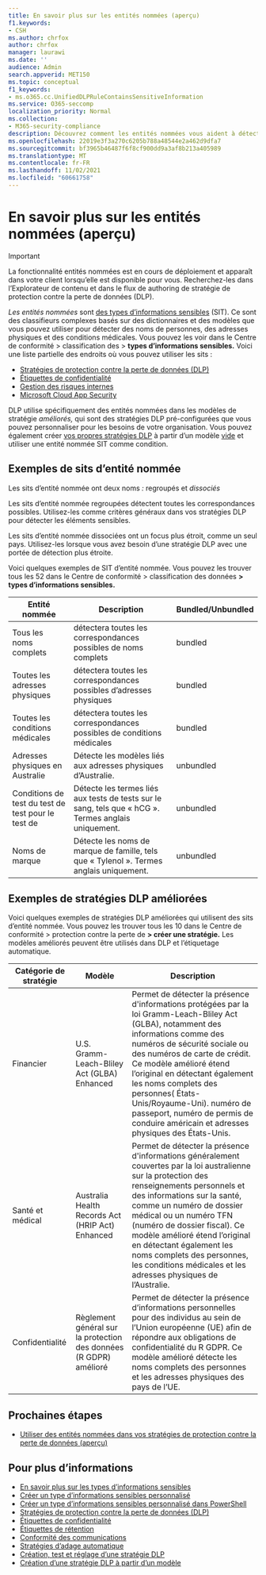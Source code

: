 ```yaml
---
title: En savoir plus sur les entités nommées (aperçu)
f1.keywords:
- CSH
ms.author: chrfox
author: chrfox
manager: laurawi
ms.date: ''
audience: Admin
search.appverid: MET150
ms.topic: conceptual
f1_keywords:
- ms.o365.cc.UnifiedDLPRuleContainsSensitiveInformation
ms.service: O365-seccomp
localization_priority: Normal
ms.collection:
- M365-security-compliance
description: Découvrez comment les entités nommées vous aident à détecter les éléments sensibles contenant des noms de personnes, des adresses physiques et des termes médicaux via des stratégies de protection contre la perte de données
ms.openlocfilehash: 22019e3f3a270c6205b788a48544e2a462d9dfa7
ms.sourcegitcommit: bf3965b46487f6f8cf900dd9a3af8b213a405989
ms.translationtype: MT
ms.contentlocale: fr-FR
ms.lasthandoff: 11/02/2021
ms.locfileid: "60661758"
---
```

# <a name="learn-about-named-entities-preview"></a>En savoir plus sur les entités nommées (aperçu)

> [!IMPORTANT]
> La fonctionnalité entités nommées est en cours de déploiement et apparaît dans votre client lorsqu’elle est disponible pour vous. Recherchez-les dans l’Explorateur de contenu et dans le flux de authoring de stratégie de protection contre la perte de données (DLP). 

*Les entités nommées* sont [des types d’informations sensibles](sensitive-information-type-learn-about.md) (SIT). Ce sont des classifieurs complexes basés sur des dictionnaires et des modèles que vous pouvez utiliser pour détecter des noms de personnes, des adresses physiques et des conditions médicales. Vous pouvez les voir dans le Centre de conformité > classification des > **types d’informations sensibles.** Voici une liste partielle des endroits où vous pouvez utiliser les sits :

- [Stratégies de protection contre la perte de données (DLP)](dlp-learn-about-dlp.md) 
- [Étiquettes de confidentialité](sensitivity-labels.md)
- [Gestion des risques internes](insider-risk-management-solution-overview.md)
- [Microsoft Cloud App Security](/cloud-app-security/what-is-cloud-app-security)

DLP utilise spécifiquement des entités nommées dans les modèles de stratégie *améliorés,* qui sont des stratégies DLP pré-configurées que vous pouvez personnaliser pour les besoins de votre organisation. Vous pouvez également créer [vos propres stratégies DLP](create-test-tune-dlp-policy.md) à partir d’un modèle [vide](create-a-dlp-policy-from-a-template.md) et utiliser une entité nommée SIT comme condition.

<!-- There are many other SITs that detect strings like social security, credit card, or bank account numbers to identify sensitive items. For more information, see [Sensitive information types entity definitions](sensitive-information-type-entity-definitions.md).-->



## <a name="examples-of-named-entity-sits"></a>Exemples de sits d’entité nommée

Les sits d’entité nommée ont deux noms *:* regroupés et *dissociés*

Les sits d’entité nommée regroupées détectent toutes les correspondances possibles. Utilisez-les comme critères généraux dans vos stratégies DLP pour détecter les éléments sensibles.

Les sits d’entité nommée dissociées ont un focus plus étroit, comme un seul pays. Utilisez-les lorsque vous avez besoin d’une stratégie DLP avec une portée de détection plus étroite.
 
Voici quelques exemples de SIT d’entité nommée. Vous pouvez les trouver tous les 52 dans le Centre de conformité > classification des données **> types d’informations sensibles.**

|Entité nommée |Description  |Bundled/Unbundled  |
|---------|---------|---------|
|Tous les noms complets    |détectera toutes les correspondances possibles de noms complets         |   bundled      |
|Toutes les adresses physiques    |détectera toutes les correspondances possibles d’adresses physiques     | bundled |
|Toutes les conditions médicales    |détectera toutes les correspondances possibles de conditions médicales |bundled |
|Adresses physiques en Australie |  Détecte les modèles liés aux adresses physiques d’Australie. |unbundled |
|Conditions de test du test de test pour le test de     |Détecte les termes liés aux tests de tests sur le sang, tels que « hCG ». Termes anglais uniquement.      |unbundled |
|Noms de marque     |Détecte les noms de marque de famille, tels que « Tylenol ». Termes anglais uniquement.         |unbundled |

## <a name="examples-of-enhanced-dlp-policies"></a>Exemples de stratégies DLP améliorées

Voici quelques exemples de stratégies DLP améliorées qui utilisent des sits d’entité nommée. Vous pouvez les trouver tous les 10 dans le Centre de conformité > protection contre la perte de **> créer une stratégie.** Les modèles améliorés peuvent être utilisés dans DLP et l’étiquetage automatique.

|Catégorie de stratégie  |Modèle  |Description  |
|---------|---------|---------|
|Financier|U.S. Gramm-Leach-Bliley Act (GLBA) Enhanced         |Permet de détecter la présence d'informations protégées par la loi Gramm-Leach-Bliley Act (GLBA), notamment des informations comme des numéros de sécurité sociale ou des numéros de carte de crédit. Ce modèle amélioré étend l’original en détectant également les noms complets des personnes( États-Unis/Royaume-Uni). numéro de passeport, numéro de permis de conduire américain et adresses physiques des États-Unis.         |
| Santé et médical   |Australia Health Records Act (HRIP Act) Enhanced         |Permet de détecter la présence d'informations généralement couvertes par la loi australienne sur la protection des renseignements personnels et des informations sur la santé, comme un numéro de dossier médical ou un numéro TFN (numéro de dossier fiscal). Ce modèle amélioré étend l’original en détectant également les noms complets des personnes, les conditions médicales et les adresses physiques de l’Australie.         |
|Confidentialité   |Règlement général sur la protection des données (R GDPR) amélioré         | Permet de détecter la présence d’informations personnelles pour des individus au sein de l’Union européenne (UE) afin de répondre aux obligations de confidentialité du R GDPR. Ce modèle amélioré détecte les noms complets des personnes et les adresses physiques des pays de l’UE.        |


## <a name="next-steps"></a>Prochaines étapes

- [Utiliser des entités nommées dans vos stratégies de protection contre la perte de données (aperçu)](named-entities-use.md)


## <a name="for-further-information"></a>Pour plus d’informations
<!--- [Sensitive information type entity definitions](sensitive-information-type-entity-definitions.md)-->
- [En savoir plus sur les types d’informations sensibles](sensitive-information-type-learn-about.md)
- [Créer un type d’informations sensibles personnalisé](create-a-custom-sensitive-information-type.md)
- [Créer un type d’informations sensibles personnalisé dans PowerShell](create-a-custom-sensitive-information-type-in-scc-powershell.md)
- [Stratégies de protection contre la perte de données (DLP)](data-loss-prevention-policies.md) 
- [Étiquettes de confidentialité](sensitivity-labels.md)
- [Étiquettes de rétention](retention.md)
- [Conformité des communications](communication-compliance.md)
- [Stratégies d’adage automatique](apply-sensitivity-label-automatically.md#how-to-configure-auto-labeling-for-office-apps)
- [Création, test et réglage d’une stratégie DLP](create-test-tune-dlp-policy.md)
- [Création d’une stratégie DLP à partir d’un modèle](create-a-dlp-policy-from-a-template.md) 
